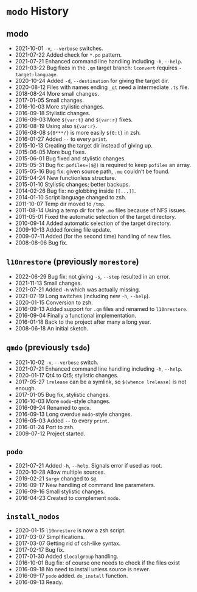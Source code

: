 # `modo` History

## modo

*   2021-10-01    `-v`, `--verbose` switches.
*   2021-07-22    Added check for `*.po` pattern.
*   2021-07-21    Enhanced command line handling including `-h`, `--help`.
*   2021-03-22    Bug fixes in the `.qm` target branch: `lconvert` requires `-target-language`.
*   2020-10-24    Added `-d`, `--destination` for giving the target dir.
*   2020-08-12    Files with names ending `_qt` need a intermediate `.ts` file.
*   2018-08-24    More small changes.
*   2017-01-05    Small changes.
*   2016-10-03    More stylistic changes.
*   2016-09-18    Stylistic changes.
*   2016-09-03    More `${var:t}` and `${var:r}` fixes.
*   2016-08-19    Using also `${var:r}`.
*   2016-08-08    `${0***/}` is more easily `${0:t}` in zsh.
*   2016-01-27    Added `--` to every `print`.
*   2015-10-13    Creating the target dir instead of giving up.
*   2015-06-05    More bug fixes.
*   2015-06-01    Bug fixed and stylistic changes.
*   2015-05-31    Bug fix: `pofiles=($@)` is required to keep `pofiles` an array.
*   2015-05-16    Bug fix: given source path, `.mo` couldn’t be found.
*   2015-04-24    New functionless structure.
*   2015-01-10    Stylistic changes; better backups.
*   2014-02-26    Bug fix: no globbing inside `[[...]]`.
*   2014-01-10    Script language changed to zsh.
*   2011-10-07    Temp dir moved to `/tmp`.
*   2011-08-14    Using a temp dir for the `.mo` files because of NFS issues.
*   2011-05-01    Fixed the automatic selection of the target directory.
*   2010-09-14    Added automatic selection of the target directory.
*   2009-10-13    Added forcing file update.
*   2009-07-11    Added (for the second time) handling of new files.
*   2008-08-06    Bug fix.

## `l10nrestore` (previously `morestore`)

* 2022-06-29    Bug fix: not giving `-s`, `--step` resulted in an error.
* 2021-11-13    Small changes.
* 2021-07-21    Added `-h` which was actually missing.
* 2021-07-19    Long switches (including new `-h`, `--help`).
* 2020-01-15    Conversion to zsh.
* 2016-09-13    Added support for `.qm` files and renamed to `l10nrestore`.
* 2016-09-04    Finally a functional implementation.
* 2016-01-18    Back to the project after many a long year.
* 2008-06-18    An initial sketch.

## `qmdo` (previously `tsdo`)

* 2021-10-02    `-v`, `--verbose` switch.
* 2021-07-21    Enhanced command line handling including `-h`, `--help`.
* 2020-01-17    Qt4 to Qt5; stylistic changes.
* 2017-05-27    `lrelease` can be a symlink, so `$(whence lrelease)` is not enough.
* 2017-01-05    Bug fix, stylistic changes.
* 2016-10-03    More `modo`-style changes.
* 2016-09-24    Renamed to `qmdo`.
* 2016-09-13    Long overdue `modo`-style changes.
* 2016-05-03    Added `--` to every `print`.
* 2016-01-24    Port to zsh.
* 2009-07-12    Project started.

## `podo`

* 2021-07-21    Added `-h`, `--help`. Signals error if used as root.
* 2020-10-28    Allow multiple sources.
* 2019-02-21    `$argv` changed to `$@`.
* 2016-09-17    New handling of command line parameters.
* 2016-09-16    Small stylistic changes.
* 2016-04-23    Created to complement `modo`.

## `install_modos`

* 2020-01-15    `l10nrestore` is now a zsh script.
* 2017-03-07    Simplifications.
* 2017-03-07    Getting rid of csh-like syntax.
* 2017-02-17    Bug fix.
* 2017-01-30    Added `$localgroup` handling.
* 2016-10-01    Bug fix: of course one needs to check if the files exist
* 2016-09-18    No need to install unless source is newer.
* 2016-09-17    `podo` added. `do_install` function.
* 2016-09-13    Ready.

